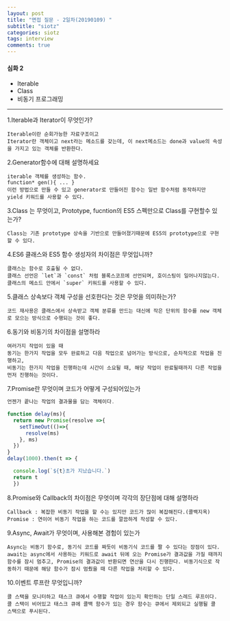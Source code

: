 ```yaml
---
layout: post
title: "면접 질문 - 2일차(20190109) "
subtitle: "siotz"
categories: siotz
tags: interview
comments: true
---
```


#### 심화 2

- Iterable
- Class
- 비동기 프로그래밍

---

1.Iterable과 Iterator이 무엇인가?

```
Iterable이란 순회가능한 자료구조이고
Iterator란 객체이고 next라는 메소드를 갖는데, 이 next메소드는 done과 value의 속성을 가지고 있는 객체를 반환한다.
```

2.Generator함수에 대해 설명하세요

```
iterable 객체를 생성하는 함수.
function* gen(){ ... }
이런 방법으로 만들 수 있고 generator로 만들어진 함수는 일반 함수처럼 동작하지만 yield 키워드를 사용할 수 있다.
```

3.Class 는 무엇이고, Prototype, fucntion의 ES5 스펙만으로 Class를 구현할수 있는가?

```
Class는 기존 prototype 상속을 기반으로 만들어졌기때문에 ES5의 prototype으로 구현할 수 있다.
```

4.ES6 클래스와 ES5 함수 생성자의 차이점은 무엇입니까?

```
클래스는 함수로 호출될 수 없다.
클래스 선언은 `let`과 `const` 처럼 블록스코프에 선언되며, 호이스팅이 일어나지않는다.
클래스의 메소드 안에서 `super` 키워드를 사용할 수 있다.
```

5.클래스 상속보다 객체 구성을 선호한다는 것은 무엇을 의미하는가?

```
코드 재사용은 클래스에서 상속받고 객체 분류를 만드는 대신에 작은 단위의 함수를 new 객체로 모으는 방식으로 수행되는 것이 좋다.
```

6.동기와 비동기의 차이점을 설명하라

```
여러가지 작업이 있을 때
동기는 한가지 작업을 모두 완료하고 다음 작업으로 넘어가는 방식으로, 순차적으로 작업을 진행하고,
비동기는 한가지 작업을 진행하는데 시간이 소요될 때, 해당 작업이 완료될때까지 다른 작업을 먼저 진행하는 것이다.
```

7.Promise란 무엇이며 코드가 어떻게 구성되어있는가

```js
언젠가 끝나는 작업의 결과물을 담는 객체이다.

function delay(ms){
  return new Promise(resolve =>{
    setTimeOut(()=>{
      resolve(ms)
    }, ms)
  })
}
delay(1000).then(t => {

  console.log(`${t}초가 지났습니다.`)
  return t
  })
```

8.Promise와 Callback의 차이점은 무엇이며 각각의 장단점에 대해 설명하라

```
Callback : 복잡한 비동기 작업을 할 수는 있지만 코드가 많이 복잡해진다.(콜백지옥)
Promise : 연이어 비동기 작업을 하는 코드를 깔끔하게 작성할 수 있다.
```

9.Async, Await가 무엇이며, 사용해본 경험이 있는가

```
Async는 비동기 함수로, 동기식 코드를 짜듯이 비동기식 코드를 짤 수 있다는 장점이 있다.
await는 async에서 사용하는 키워드로 await 뒤에 오는 Promise가 결과값을 가질 때까지 함수를 잠시 멈추고, Promise의 결과값이 반환되면 연산을 다시 진행한다. 비동기식으로 작동하기 때문에 해당 함수가 잠시 멈췄을 때 다른 작업을 처리할 수 있다.
```

10.이벤트 루프란 무엇입니까?

```
콜 스택을 모니터하고 태스크 큐에서 수행할 작업이 있는지 확인하는 단일 스레드 루프이다. 콜 스택이 비어있고 태스크 큐에 콜백 함수가 있는 경우 함수는 큐에서 제외되고 실행될 콜 스택으로 푸시된다.
```
